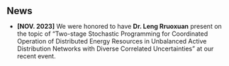 <h1 id="news"></h1>

<h2 style="margin: 30px 0px 10px;">News</h2>

<ul>

<li><strong>[NOV. 2023]</strong> We were honored to have <strong>Dr. Leng Rruoxuan</strong> present on the topic of “<span style="color::#0000FF">Two-stage Stochastic Programming for Coordinated Operation of Distributed Energy Resources in Unbalanced Active Distribution Networks with Diverse Correlated Uncertainties</span>” at our recent event.</li>

</ul>






































<!-- <li><strong>[NOV. 2023]</strong> <span style="color:#e74d3c"><a href="https://icloud.songchen.science/?/AHE%20Measurement/">I-V Measurement System</a></span> has been released.</li>
<li><strong>[OCT. 2023]</strong> The Tech Blog <span style="color:#e74d3c"><a href="https://songchen.science/blog/">"The Hitchhiker's Guide to Galaxy"</a></span> has now integrated an <span style="color:#e74d3c"><a href="https://icloud.songchen.science">onedrive file list program</a></span> implemented by calling API.</li>
<li><strong>[OCT. 2023]</strong> The Tech Blog <span style="color:#e74d3c"><a href="https://songchen.science/blog/">"The Hitchhiker's Guide to Galaxy"</a></span> has now a <span style="color:#e74d3c"><a href="https://songchen.science/blog/zh-CN">chinese version</a></span>. The content inside can be separately edited. Later maybe a german version.</li>
<li><strong>[OCT. 2023]</strong> A Tech Blog <span style="color:#e74d3c"><a href="https://songchen.science/blog/">"The Hitchhiker's Guide to Galaxy"</a></span> was integrated to this personal homepage, the webblog is based on <span style="color:#e74d3c"><a href="https://hexo.io/">Hexo</a></span>: a webblog framework</li>
<li><strong>[SEP. 2023]</strong> The BeMAGIC Final Event will be held between 14-15 December 2023 at <span style="color:#e74d3c"><a href="https://www.uab.cat/web/universitat-autonoma-de-barcelona-1345467954774.html">UAB</a></span>, Barcelona, Spain.</li>	
<li><strong>[AUG. 2023]</strong> <a href="https://song-chen1.github.io/">Personal Homepage</a>, I will begin to upload some built-by-myself softwares and scripts to the <span style="color:#e74d3c"><a href="https://github.com/song-chen1/">GitHub</a></span> to help this community.</li>
<li><strong>[AUG. 2023]</strong> I will participate in the upcoming 13th Joint European Magnetic Symposia <a href="https://www.jems2023.es/">JEMS2023</a>, in the form of poster presentation with the title <span style="color:#e74d3c"><a href="./assets/files/JEMS2023_Song">Reversible magneto-Ionic effect in crystallized W-CoFeB-MgO-HfO2 ultra-thin films with perpendicular anisotropy.</a></span></li>
<li><strong>[JUN. 2023]</strong> Secondment at the institute <a href="https://www.imm.cnr.it/">CNR-IMM</a>, in collarboartion with professor <span style="color:#e74d3c"><a href="https://www.mdm.imm.cnr.it/users/lamperti-alessio">Alessio Lamperti.</a></span></li>
<li><strong>[DEC. 2022]</strong> Secondment at the  <a href="https://www.aalto.fi/en/department-of-applied-physics">department Applied Physics of Aalto University</a>, in collarboartion with professor <span style="color:#e74d3c"><a href="https://www.aalto.fi/en/people/sebastiaan-van-dijken">Sebastiaan van Dijken.</a></span></li>
<li><strong>[JUN. 2022]</strong> Secondment at the  <a href="https://www.aalto.fi/en/department-of-applied-physics">department Applied Physics of Aalto University</a>, in collarboartion with professor <span style="color:#e74d3c"><a href="https://www.aalto.fi/en/people/sebastiaan-van-dijken">Sebastiaan van Dijken.</a></span></li> -->

<!-- <li> <a href="javascript:toggle_vis('newsmore')">Show more</a> </li>
<div id="newsmore" style="display:none">
<li><strong>[JUN. 2021]</strong> Join the <a href="https://www.spin-ion.com/">Spin-Ion Technologies</a>, involved in the <a href="https://bemagic-etn.eu/">BeMAGIC</a> program (Marie Sklodowska-Curie European Training Network).</li>
</div> -->

